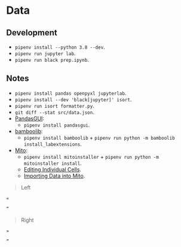 # Data

## Development

- `pipenv install --python 3.8 --dev`.
- `pipenv run jupyter lab`.
- `pipenv run black prep.ipynb`.

## Notes

- `pipenv install pandas openpyxl jupyterlab`.
- `pipenv install --dev 'black[jupyter]' isort`.
- `pipenv run isort formatter.py`.
- `git diff --stat src/data.json`.
- [PandasGUI](https://github.com/adamerose/PandasGUI):
  - `pipenv install pandasgui`.
- [bamboolib](https://bamboolib.8080labs.com/):
  - `pipenv install bamboolib` + `pipenv run python -m bamboolib install_labextensions`.
- [Mito](https://www.trymito.io/):
  - `pipenv install mitoinstaller` + `pipenv run python -m mitoinstaller install`.
  - [Editing Individual Cells](https://docs.trymito.io/getting-started/installing-mito).
  - [Importing Data into Mito](https://docs.trymito.io/how-to/importing-data-to-mito).

> Left

```text
«
```

```text
“
```

> Right

```text
»
```

```text
”
```
